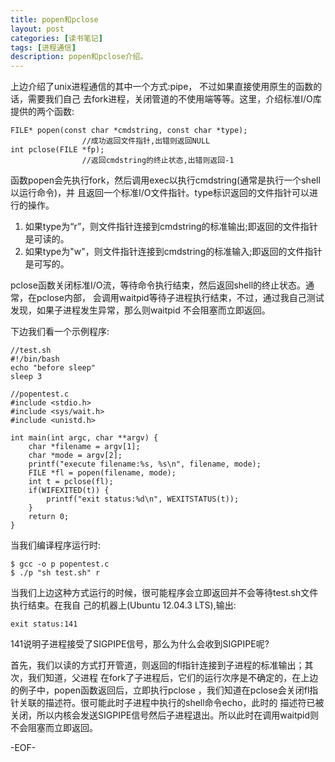 ```yaml
---
title: popen和pclose
layout: post
categories: [读书笔记]
tags: [进程通信]
description: popen和pclose介绍。  
---
```


上边介绍了unix进程通信的其中一个方式:pipe， 不过如果直接使用原生的函数的话，需要我们自己
去fork进程，关闭管道的不使用端等等。这里，介绍标准I/O库提供的两个函数:  

	FILE* popen(const char *cmdstring, const char *type);
					//成功返回文件指针,出错则返回NULL
	int pclose(FILE *fp);
					//返回cmdstring的终止状态,出错则返回-1  

函数popen会先执行fork，然后调用exec以执行cmdstring(通常是执行一个shell以运行命令)，并
且返回一个标准I/O文件指针。type标识返回的文件指针可以进行的操作。  

1. 如果type为“r”，则文件指针连接到cmdstring的标准输出;即返回的文件指针是可读的。  
2. 如果type为"w"，则文件指针连接到cmdstring的标准输入;即返回的文件指针是可写的。  

pclose函数关闭标准I/O流，等待命令执行结束，然后返回shell的终止状态。通常，在pclose内部，
会调用waitpid等待子进程执行结束，不过，通过我自己测试发现，如果子进程发生异常，那么则waitpid
不会阻塞而立即返回。

下边我们看一个示例程序:  

	//test.sh
	#!/bin/bash
	echo "before sleep"
	sleep 3

	//popentest.c
	#include <stdio.h>
	#include <sys/wait.h>
	#include <unistd.h>

	int main(int argc, char **argv) {
		char *filename = argv[1];
		char *mode = argv[2];
		printf("execute filename:%s, %s\n", filename, mode);
		FILE *fl = popen(filename, mode);
		int t = pclose(fl);
		if(WIFEXITED(t)) {
		    printf("exit status:%d\n", WEXITSTATUS(t)); 
		}
		return 0;
	} 

当我们编译程序运行时:
	
	$ gcc -o p popentest.c
	$ ./p "sh test.sh" r 

当我们上边这种方式运行的时候，很可能程序会立即返回并不会等待test.sh文件执行结束。在我自
己的机器上(Ubuntu 12.04.3 LTS),输出:  

	exit status:141

141说明子进程接受了SIGPIPE信号，那么为什么会收到SIGPIPE呢?  

首先，我们以读的方式打开管道，则返回的fl指针连接到子进程的标准输出；其次，我们知道，父进程
在fork了子进程后，它们的运行次序是不确定的，在上边的例子中，popen函数返回后，立即执行pclose
，我们知道在pclose会关闭fl指针关联的描述符。很可能此时子进程中执行的shell命令echo，此时的
描述符已被关闭，所以内核会发送SIGPIPE信号然后子进程退出。所以此时在调用waitpid则不会阻塞而立即返回。  

-EOF-


